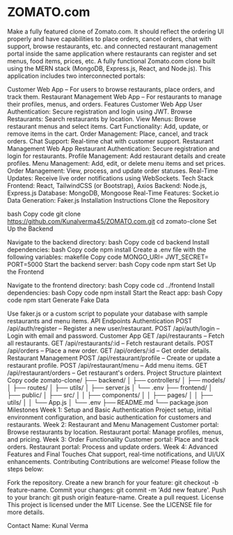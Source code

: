 # ZOMATO.com
Make a fully featured clone of Zomato.com. It should reflect the ordering UI properly and have capabilities to place orders, cancel orders, chat with support, browse restaurants, etc. and connected restaurant management portal inside the same application where restaurants can register and set menus, food items, prices, etc.
A fully functional Zomato.com clone built using the MERN stack (MongoDB, Express.js, React, and Node.js). This application includes two interconnected portals:

Customer Web App – For users to browse restaurants, place orders, and track them.
Restaurant Management Web App – For restaurants to manage their profiles, menus, and orders.
Features
Customer Web App
User Authentication: Secure registration and login using JWT.
Browse Restaurants: Search restaurants by location.
View Menus: Browse restaurant menus and select items.
Cart Functionality: Add, update, or remove items in the cart.
Order Management: Place, cancel, and track orders.
Chat Support: Real-time chat with customer support.
Restaurant Management Web App
Restaurant Authentication: Secure registration and login for restaurants.
Profile Management: Add restaurant details and create profiles.
Menu Management: Add, edit, or delete menu items and set prices.
Order Management: View, process, and update order statuses.
Real-Time Updates: Receive live order notifications using WebSockets.
Tech Stack
Frontend: React, TailwindCSS (or Bootstrap), Axios
Backend: Node.js, Express.js
Database: MongoDB, Mongoose
Real-Time Features: Socket.io
Data Generation: Faker.js
Installation Instructions
Clone the Repository

bash
Copy code
git clone https://github.com/Kunalverma45/ZOMATO.com.git
cd zomato-clone
Set Up the Backend

Navigate to the backend directory:
bash
Copy code
cd backend
Install dependencies:
bash
Copy code
npm install
Create a .env file with the following variables:
makefile
Copy code
MONGO_URI=<your-mongodb-connection-string>
JWT_SECRET=<your-jwt-secret>
PORT=5000
Start the backend server:
bash
Copy code
npm start
Set Up the Frontend

Navigate to the frontend directory:
bash
Copy code
cd ../frontend
Install dependencies:
bash
Copy code
npm install
Start the React app:
bash
Copy code
npm start
Generate Fake Data

Use faker.js or a custom script to populate your database with sample restaurants and menu items.
API Endpoints
Authentication
POST /api/auth/register – Register a new user/restaurant.
POST /api/auth/login – Login with email and password.
Customer App
GET /api/restaurants – Fetch all restaurants.
GET /api/restaurants/:id – Fetch restaurant details.
POST /api/orders – Place a new order.
GET /api/orders/:id – Get order details.
Restaurant Management
POST /api/restaurant/profile – Create or update a restaurant profile.
POST /api/restaurant/menu – Add menu items.
GET /api/restaurant/orders – Get restaurant's orders.
Project Structure
plaintext
Copy code
zomato-clone/
├── backend/
│   ├── controllers/
│   ├── models/
│   ├── routes/
│   ├── utils/
│   ├── server.js
│   └── .env
├── frontend/
│   ├── public/
│   ├── src/
│   │   ├── components/
│   │   ├── pages/
│   │   ├── utils/
│   │   └── App.js
│   └── .env
├── README.md
└── package.json
Milestones
Week 1: Setup and Basic Authentication
Project setup, initial environment configuration, and basic authentication for customers and restaurants.
Week 2: Restaurant and Menu Management
Customer portal: Browse restaurants by location.
Restaurant portal: Manage profiles, menus, and pricing.
Week 3: Order Functionality
Customer portal: Place and track orders.
Restaurant portal: Process and update orders.
Week 4: Advanced Features and Final Touches
Chat support, real-time notifications, and UI/UX enhancements.
Contributing
Contributions are welcome! Please follow the steps below:

Fork the repository.
Create a new branch for your feature: git checkout -b feature-name.
Commit your changes: git commit -m 'Add new feature'.
Push to your branch: git push origin feature-name.
Create a pull request.
License
This project is licensed under the MIT License. See the LICENSE file for more details.

Contact
Name: Kunal Verma
